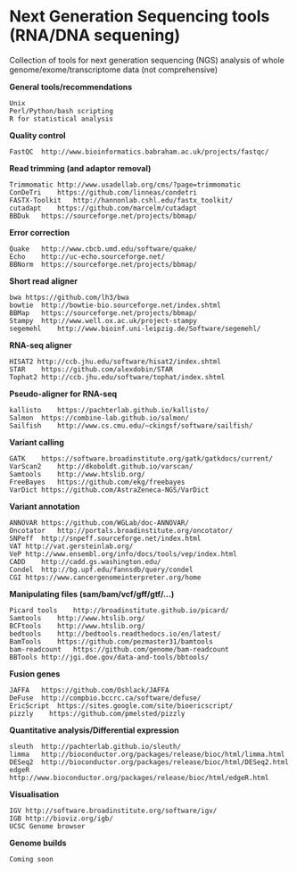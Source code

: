# Next Generation Sequencing tools (RNA/DNA sequening)
Collection of tools for next generation sequencing (NGS) analysis of whole genome/exome/transcriptome data (not comprehensive)

**General tools/recommendations**

	Unix
	Perl/Python/bash scripting
	R for statistical analysis

**Quality control**

	FastQC  http://www.bioinformatics.babraham.ac.uk/projects/fastqc/

**Read trimming (and adaptor removal)**

	Trimmomatic http://www.usadellab.org/cms/?page=trimmomatic
	ConDeTri    https://github.com/linneas/condetri
	FASTX-Toolkit   http://hannonlab.cshl.edu/fastx_toolkit/
	cutadapt    https://github.com/marcelm/cutadapt
	BBDuk	https://sourceforge.net/projects/bbmap/

**Error correction**

	Quake   http://www.cbcb.umd.edu/software/quake/
	Echo    http://uc-echo.sourceforge.net/
	BBNorm	https://sourceforge.net/projects/bbmap/

**Short read aligner**

	bwa	https://github.com/lh3/bwa
	bowtie	http://bowtie-bio.sourceforge.net/index.shtml
	BBMap	https://sourceforge.net/projects/bbmap/
	Stampy  http://www.well.ox.ac.uk/project-stampy
	segemehl    http://www.bioinf.uni-leipzig.de/Software/segemehl/
	
**RNA-seq aligner**

	HISAT2 http://ccb.jhu.edu/software/hisat2/index.shtml
	STAR	https://github.com/alexdobin/STAR
	Tophat2	http://ccb.jhu.edu/software/tophat/index.shtml
	
**Pseudo-aligner for RNA-seq**

	kallisto    https://pachterlab.github.io/kallisto/
	Salmon  https://combine-lab.github.io/salmon/
	Sailfish    http://www.cs.cmu.edu/~ckingsf/software/sailfish/
    
**Variant calling**
    
	GATK    https://software.broadinstitute.org/gatk/gatkdocs/current/
	VarScan2    http://dkoboldt.github.io/varscan/
	Samtools    http://www.htslib.org/
	FreeBayes   https://github.com/ekg/freebayes
	VarDict https://github.com/AstraZeneca-NGS/VarDict
 
**Variant annotation**

	ANNOVAR https://github.com/WGLab/doc-ANNOVAR/
	Oncotator   http://portals.broadinstitute.org/oncotator/
	SNPeff  http://snpeff.sourceforge.net/index.html
	VAT http://vat.gersteinlab.org/
	VeP http://www.ensembl.org/info/docs/tools/vep/index.html
	CADD    http://cadd.gs.washington.edu/
	Condel  http://bg.upf.edu/fannsdb/query/condel
	CGI https://www.cancergenomeinterpreter.org/home

**Manipulating files (sam/bam/vcf/gff/gtf/...)**
    
	Picard tools    http://broadinstitute.github.io/picard/
	Samtools    http://www.htslib.org/
	BCFtools    http://www.htslib.org/
	bedtools    http://bedtools.readthedocs.io/en/latest/
	BamTools    https://github.com/pezmaster31/bamtools
	bam-readcount   https://github.com/genome/bam-readcount
	BBTools	http://jgi.doe.gov/data-and-tools/bbtools/

**Fusion genes**

	JAFFA	https://github.com/Oshlack/JAFFA
	DeFuse	http://compbio.bccrc.ca/software/defuse/
	EricScript	https://sites.google.com/site/bioericscript/
	pizzly    https://github.com/pmelsted/pizzly

**Quantitative analysis/Differential expression**

	sleuth	http://pachterlab.github.io/sleuth/
	limma	http://bioconductor.org/packages/release/bioc/html/limma.html
	DESeq2	http://bioconductor.org/packages/release/bioc/html/DESeq2.html
	edgeR	http://www.bioconductor.org/packages/release/bioc/html/edgeR.html
	
**Visualisation**

	IGV	http://software.broadinstitute.org/software/igv/
	IGB	http://bioviz.org/igb/
	UCSC Genome browser
	
**Genome builds**

	Coming soon
	
